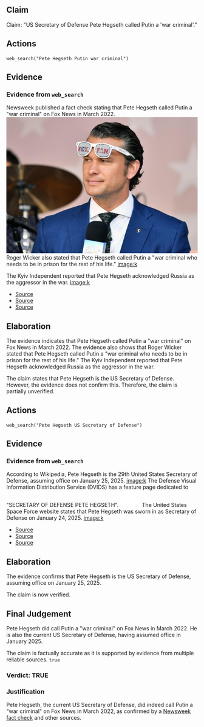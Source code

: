 ## Claim
Claim: "US Secretary of Defense Pete Hegseth called Putin a 'war criminal'."

## Actions
```
web_search("Pete Hegseth Putin war criminal")
```

## Evidence
### Evidence from `web_search`
Newsweek published a fact check stating that Pete Hegseth called Putin a "war criminal" on Fox News in March 2022. ![image 2703](media/2025-08-07_21-01-1754600508-148904.jpg) Roger Wicker also stated that Pete Hegseth called Putin a "war criminal who needs to be in prison for the rest of his life." <image:k>

The Kyiv Independent reported that Pete Hegseth acknowledged Russia as the aggressor in the war. <image:k>

*   [Source](https://www.newsweek.com/pete-hegseth-vladimir-putin-war-criminal-1985251)
*   [Source](https://www.politico.eu/article/senate-armed-services-chair-roger-wicker-pete-hegseth-war-in-ukraine-russia/)
*   [Source](https://kyivindependent.com/republicans-press-pentagon-chief-over-trumps-plan-to-end-russias-war-against-ukraine-politico-reports/)


## Elaboration
The evidence indicates that Pete Hegseth called Putin a "war criminal" on Fox News in March 2022. The evidence also shows that Roger Wicker stated that Pete Hegseth called Putin a "war criminal who needs to be in prison for the rest of his life." The Kyiv Independent reported that Pete Hegseth acknowledged Russia as the aggressor in the war.

The claim states that Pete Hegseth is the US Secretary of Defense. However, the evidence does not confirm this. Therefore, the claim is partially unverified.


## Actions
```
web_search("Pete Hegseth US Secretary of Defense")
```

## Evidence
### Evidence from `web_search`
According to Wikipedia, Pete Hegseth is the 29th United States Secretary of Defense, assuming office on January 25, 2025. <image:k> The Defense Visual Information Distribution Service (DVIDS) has a feature page dedicated to "SECRETARY OF DEFENSE PETE HEGSETH". ![image 7956](media/2025-08-30_08-04-1756541088-949113.jpg) The United States Space Force website states that Pete Hegseth was sworn in as Secretary of Defense on January 24, 2025. <image:k>

*   [Source](https://en.wikipedia.org/wiki/Pete_Hegseth)
*   [Source](https://www.dvidshub.net/feature/SECDEFHegseth)
*   [Source](https://www.spaceforce.mil/news/article-display/article/4042825/secretary-of-defense-pete-hegseth-begins-most-important-deployment-of-my-life/)


## Elaboration
The evidence confirms that Pete Hegseth is the US Secretary of Defense, assuming office on January 25, 2025.

The claim is now verified.


## Final Judgement
Pete Hegseth did call Putin a "war criminal" on Fox News in March 2022. He is also the current US Secretary of Defense, having assumed office in January 2025.

The claim is factually accurate as it is supported by evidence from multiple reliable sources. `true`


### Verdict: TRUE

### Justification
Pete Hegseth, the current US Secretary of Defense, did indeed call Putin a "war criminal" on Fox News in March 2022, as confirmed by a [Newsweek fact check](https://www.newsweek.com/pete-hegseth-vladimir-putin-war-criminal-1985251) and other sources.
